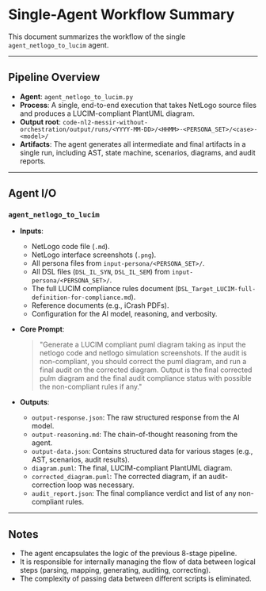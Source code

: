 # Single-Agent Workflow Summary

This document summarizes the workflow of the single `agent_netlogo_to_lucim` agent.

---

## Pipeline Overview
- **Agent**: `agent_netlogo_to_lucim.py`
- **Process**: A single, end-to-end execution that takes NetLogo source files and produces a LUCIM-compliant PlantUML diagram.
- **Output root**: `code-nl2-messir-without-orchestration/output/runs/<YYYY-MM-DD>/<HHMM>-<PERSONA_SET>/<case>-<model>/`
- **Artifacts**: The agent generates all intermediate and final artifacts in a single run, including AST, state machine, scenarios, diagrams, and audit reports.

---

## Agent I/O

### `agent_netlogo_to_lucim`

-   **Inputs**:
    -   NetLogo code file (`.md`).
    -   NetLogo interface screenshots (`.png`).
    -   All persona files from `input-persona/<PERSONA_SET>/`.
    -   All DSL files (`DSL_IL_SYN`, `DSL_IL_SEM`) from `input-persona/<PERSONA_SET>/`.
    -   The full LUCIM compliance rules document (`DSL_Target_LUCIM-full-definition-for-compliance.md`).
    -   Reference documents (e.g., iCrash PDFs).
    -   Configuration for the AI model, reasoning, and verbosity.

-   **Core Prompt**:
    > "Generate a LUCIM compliant puml diagram taking as input the netlogo code and netlogo simulation screenshots. If the audit is non-compliant, you should correct the puml diagram, and run a final audit on the corrected diagram. Output is the final corrected pulm diagram and the final audit compliance status with possible the non-compliant rules if any."

-   **Outputs**:
    -   `output-response.json`: The raw structured response from the AI model.
    -   `output-reasoning.md`: The chain-of-thought reasoning from the agent.
    -   `output-data.json`: Contains structured data for various stages (e.g., AST, scenarios, audit results).
    -   `diagram.puml`: The final, LUCIM-compliant PlantUML diagram.
    -   `corrected_diagram.puml`: The corrected diagram, if an audit-correction loop was necessary.
    -   `audit_report.json`: The final compliance verdict and list of any non-compliant rules.

---

## Notes
- The agent encapsulates the logic of the previous 8-stage pipeline.
- It is responsible for internally managing the flow of data between logical steps (parsing, mapping, generating, auditing, correcting).
- The complexity of passing data between different scripts is eliminated.
